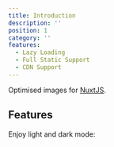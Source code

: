 ```yaml
---
title: Introduction
description: ''
position: 1
category: ''
features:
  - Lazy Loading
  - Full Static Support
  - CDN Support
---
```


<nuxt-picture src="/preview.png" :placeholder="true" class="light-img"></nuxt-picture>
<nuxt-picture src="/preview-dark.png" :placeholder="true" class="dark-img"></nuxt-picture>

Optimised images for [NuxtJS](https://nuxtjs.org).

## Features

<list :items="features"></list>

<p class="flex items-center">Enjoy light and dark mode:&nbsp;<app-color-switcher class="p-2"></app-color-switcher></p>

